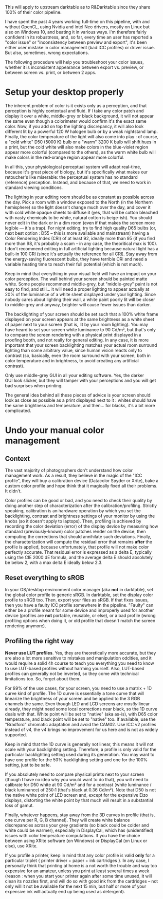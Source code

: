 This will apply to upstream darktable as to R&Darktable since they share 100% of their color pipeline. 

I have spent the past 4 years working full-time on this pipeline, with and without OpenCL, using Nvidia and Intel Neo drivers, mostly on Linux but also on Windows 10, and beating it in various ways. I'm therefore fairly confident in its robustness, and, so far, every time an user has reported a "color issue" or "inconsistency between preview and export", it's been either user mistake in color management (bad ICC profiles) or driver issue. But also, sometimes, wrong expectations.

The following procedure will help you troubleshoot your color issues, whether it is inconsistent appearance between export vs. preview, or between screen vs. print, or between 2 apps.

# Setup your desktop properly

The inherent problem of color is it exists only as a perception, and that perception is highly contextual and fluid. If I take any color patch and display it over a white, middle-grey or black background, it will not appear the same even though a colorimeter would confirm it's the exact same color. Now, if you add on top the lighting discrepancy, it will also look different lit by a powerful 120 W halogen bulb or by a weak nightstand lamp. Finally, the color temperature of the light will also come into play : of course, a "cold white" D50 (5000 K) bulb or a "warm" 3200 K bulb will shift hues in a print, but the cold white will also make colors in the blue-violet region appear more colorful (compared to the others), as the warm white bulb will make colors in the red-orange region appear more colorful. 

In all this, your physiological perceptual system will adapt real-time, because it's great piece of biology, but it's specifically what makes our retoucher's like miserable: the perceptual system has no standard (reference) perception. Instead, and because of that, we need to work in standard viewing conditions.

The lighting in your editing room should be as constant as possible across the day. Pick a room with a window exposed to the North (in the Northern hemisphere) so the light doesn't change much over the day, and cover it with cold white opaque sheets to diffuse it (yes, that will be cotton bleached with nasty chemicals to be white, natural cotton is beige-ish). You should never edit in the dark or in a dim room (even if that makes the screen more legible — it's a trap). For night editing, try to find high quality D65 bulbs (or, next best option : D55 – this is more available and mainstream) having a Color Rendering Index (CRI) of at least 92, ideally more than 95 (if you find more than 98, it's probably a scam – in any case, the theoritical max is 100). I don't recommend editing in full artificial lighting because natural light has a built-in 100 CRI (since it's actually the reference for all CRI). Stay away from the energy-saving fluorescent bulbs, they have terrible CRI and need a variable heating time to reach their full potential (which is not much).

Keep in mind that everything in your visual field will have an impact on your color perception. The wall behind your screen should be painted matte white. Some people recommend middle-grey, but "middle-grey" paint is not easy to find, and still… it will need a proper lighting to appear actually at 20% of the luminance of a white sheet displayed under your lighting. Since nobody cares about lighting their wall, a white paint poorly lit will be closer to middle-grey and anyway, brighter will cause fewer issues than darker. 

The backlighting of your screen should be set such that a 100% white frame displayed on your screen appears at the same brightness as a white sheet of paper next to your screen (that is, lit by your room lighting). You may have heard to set your screen white luminance to 90 Cd/m², but that's only to compare the screen rendering with a physical print displayed in a proofing booth, and not really for general editing. In any case, it is more important that your screen backlighting matches your actual room surround lighting than some arbitrary value, since human vision reacts only to contrast (so, basically, even the room surround with your screen, both in color temperature and in brightness, to avoid creating any artificial contrast).

Only use middle-grey GUI in all your editing software. Yes, the darker GUI look slicker, but they will tamper with your perceptions and you will get bad surprises when printing.

The general idea behind all these pieces of advice is your screen should look as close as possible as a print displayed next to it : whites should have the same brightness and temperature, and then… for blacks, it's a bit more complicated.

# Undo your manual color management

## Context 

The vast majority of photographers don't understand how color management work. As a result, they believe in the magic of the "ICC profile", they will buy a calibration device (Datacolor Spyder or Xrite), bake a custom color profile and hope think that it magically fixed all their problems. It didn't.

Color profiles can be good or bad, and you need to check their quality by doing another step of characterization after the calibration/profiling. Strictly speaking, calibration is an hardware operation by which you set the backlighting, contrast and brightness settings of your monitor by using the knobs (so it doesn't apply to laptops). Then, profiling is achieved by recording the color deviation (error) of the display device by measuring how standard (previously-known) color patches render on the device, then computing the corrections that should annihilate such deviations. Finally, the characterization will compute the residual error that remains **after** the profile is applied, because unfortunately, that profile will not make color perfectly accurate. That residual error is expressed as a delta E, typically using the CIE 2000 dE formula, and the average delta E should absolutely be below 2, with a max delta E ideally below 2.3.

## Reset everything to sRGB

In your OS/desktop environment color manager (aka **not** in darktable), set the global color profile to generic sRGB. In darktable, set the display color profile to sRGB too. Then, export your files as sRGB. If that fixes issues, then you have a faulty ICC profile somewhere in the pipeline. "Faulty" can either be a profile meant for some device and improperly used for another device (profiles are **not** portable, reusable, or else), or a bad profile (wrong profiling options when doing it, or old profile that doesn't match the screen rendering anymore).

## Profiling the right way

**Never use LUT profiles**. Yes, they are theoretically more accurate, but they are also a lot more sensitive to mistakes and manipulation oddities, and it would require a solid 4h course to teach you everything you need to know to use LUT-based profiles without harming yourself. Also, LUT-based profiles can generally not be inverted, so they come with technical limitations too. So, forget about them. 

For 99% of the use cases, for your screen, you need to use a matrix + 1D curve kind of profile. The 1D curve is essentially a tone curve that will linearize the brightness of your screen and be applied to the 3 RGB channels the same. Even though LED and LCD screens are *mostly* linear already, they might need some local corrections near black, so the 1D curve deals with that. White point will be set to "native" (aka as-is), with D65 color temperature, and black point will be set to "native" too. If available, use the "Bradford" chromatic adaptation and avoid the CAM02. Use ICC v2 profiles instead of v4, the v4 brings no improvement for us here and is not as widely supported.

Keep in mind that the 1D curve is generally not linear, this means it will not scale with your backlighting setting. Therefore, a profile is only valid for the particular backlighting setting used during its generation. You may want to have one profile for the 50% backlighting setting and one for the 100% setting, just to be safe. 

If you absolutely need to compare physical prints next to your screen (though I have no idea why you would want to do that), you will need to calibrate for D50 white at 90 Cd/m² and for a contrast (white luminance / black luminance) of 250:1 (that's black at 0.36 Cd/m²). Note that D50 is not the native white point of LED screen and, except for the expensive Eizo displays, distorting the white point by that much will result in a substantial loss of gamut. 

Finally, whatever happens, stay away from the 3D curves in profile (that is, one curve per R, G, B channel). They will create white balance discrepancies across your grey gradients (so black could be colder and white could be warmer), especially in DisplayCal, which has (unidentified) issues with color temperature computations. If you have the choice between using XRite software (on Windows) or DisplayCal (on Linux or else), use XRite.

If you profile a printer, keep in mind that any color profile is valid **only** for a particular triplet { printer driver + paper + ink cartridges }. In any case, I personally think that printing at home is a not worth the trouble and way too expensive for an amateur, unless you print at least several times a week (reason : when you start your printer again after some time unused, it will clean its nozzles first, and will do so with good ink from the cardridges – not only will it not be available for the next 15 min, but half or more of your expensive ink will actually end up being used as detergent).